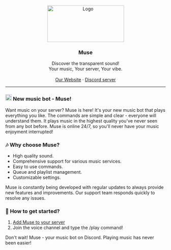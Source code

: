 <a id="readme-top"></a>

<br />
<div align="center">
  <a href="https://musebot.pro/">
    <img src="https://musebot.pro/Logotype.png" alt="Logo" width="241" height="115">
  </a>

<h3 align="center">Muse</h3>

  <p align="center">
    Discover the transparent sound!
    <br />Your music, Your server, Your vibe.
    <br />
    <br />
    <a href="https://musebot.pro/">Our Website</a>
    ·
    <a href="https://discord.gg/bQYS8msaxS">Discord server</a>
  </p>
</div>

<hr>

### <img src="https://musebot.pro/Logotype_small.png" alt="Logo" width="20" height="20"> New music bot - Muse!

Want music on your server? Muse is here! It's your new music bot that plays everything you like. The commands are simple and clear - everyone will understand them. It plays music in the highest quality you've never seen from any bot before. Muse is online 24/7, so you'll never have your music enjoyment interrupted!

### 🎶 Why choose Muse?

- High quality sound.
- Comprehensive support for various music services.
- Easy to use commands.
- Queue and playlist management.
- Customizable settings.

Muse is constantly being developed with regular updates to always provide new features and improvements. Our support team responds quickly to resolve any issues.

### :loudspeaker: **How to get started?**

1. [Add Muse to your server](https://discord.com/oauth2/authorize?client_id=1243281628680159242&permissions=22013484328&scope=bot%20applications.commands)
2. Join the voice channel and type the /play command!

Don't wait! Muse - your music bot on Discord. Playing music has never been easier!
